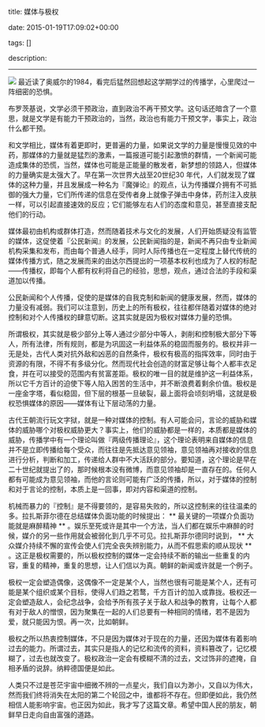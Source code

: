 title: 媒体与极权

date: 2015-01-19T17:09:02+00:00

tags: []

description: 

---
![](http://susefood.u.qiniudn.com/gutou.jpg) 最近读了奥威尔的1984，看完后猛然回想起这学期学过的传播学，心里爬过一阵细密的恐惧。 

布罗茨基说，文学必须干预政治，直到政治不再干预文学。这句话还暗含了一个意思，就是文学是有能力干预政治的，当然，政治也有能力干预文学，事实上，政治什么都干预。 

和文学相比，媒体有着更即时，更普遍的力量，如果说文学的力量是慢慢见效的中药，那媒体的力量就是猛烈的激素，一篇报道可能引起激愤的群情，一个新闻可能造成集体的恐慌，当然，媒体也可能是正能量的散发者，新梦想的领路人，但媒体的力量确实是太强大了。早在第一次世界大战至20世纪30 年代，人们就发现了媒体的这种力量，并且发展成一种名为『魔弹论』的观点，认为传播媒介拥有不可抵御的强大力量，它们所传递的信息在受传者身上就像子弹击中身体，药剂注入皮肤一样，可以引起直接速效的反应；它们能够左右人们的态度和意见，甚至直接支配他们的行动。 

媒体最初由机构或群体打造，然而随着技术与文化的发展，人们开始质疑没有监管的媒体，这促使着『公民新闻』的发展，公民新闻指的是，新闻不再只由专业新闻机构采集和发布，而由每个普通人经手，同时人际传播也在一定程度上替代传统的媒体传播方式，随之发展而来的由达尔西提出的一项基本权利也成为了人权的标配——传播权，即每个人都有权利将自己的经验，思想，观点，通过合法的手段和渠道加以传播。 

公民新闻和个人传播，促使的是媒体的自我克制和新闻的健康发展，然而，媒体的力量没有减弱。我们可以注意到，历史上的所有极权，往往都伴随着对媒体的绝对控制和对个人传播权的肆意切断。这其实就是因为极权对媒体力量的恐惧。 

所谓极权，其实就是极少部分上等人通过少部分中等人，剥削和控制极大部分下等人，所有法律，所有规则，都是为巩固这一利益体系的稳固而服务的。极权并非一无是处，古代人类对抗外敌和凶恶的自然条件，极权有极高的指挥效率，同时由于资源的有限，不得不有多级分化。然而现代社会创造的财富足够让每个人都丰衣足食，并在可以接受的范围内有贫富差距。极权的唯一目的就是维护这一利益体系，所以它千方百计的迫使下等人陷入困苦的生活中，并不断浪费着剩余价值。极权是一座金字塔，看似稳固，但下层的根基一旦破裂，最上面将会顷刻坍塌，这就是极权恐惧媒体的原因——媒体有让下层动荡的力量。 

古代王朝流行玩文字狱，就是一种对媒体的控制。有人可能会问，言论的威胁和媒体的威胁哪个对极权威胁更大？事实上，他们的威胁都是一样的，本质都是媒体的威胁，传播学中有一个理论叫做『两级传播理论』，这个理论表明来自媒体的信息并不是立即传播给每个受众，而往往是先抵达意见领袖，意见领袖再对接收的信息进行分析，判断和加工，传递给人群中不大活跃的部分。要知道，这个理论是早在二十世纪就提出了的，那时候根本没有微博，而意见领袖却是一直存在的。任何人都有可能成为意见领袖，而他的言论则可能有广泛的传播，所以，对于媒体的控制和对于言论的控制，本质上是一回事，即对内容和渠道的控制。 

机械而暴力的『控制』是不得要领的，是容易失败的，所以这控制来的往往温柔的多。拉扎斯菲尔德在总结媒体负面功能的时候提出： ** 最关键的一项媒介负面功能就是麻醉精神 ** 。娱乐至死或许是其中一个方法，当人们都在娱乐中麻醉的时候，媒介的另一些作用就会被弱化到几乎不可见。拉扎斯菲尔德同时说到， ** 大众媒介持续不懈的宣传会使人们完全丧失辨别能力，从而不假思索的顺从现状 ** 。这正是极权需要的，所以极权控制的媒体一定会持续不断的输出一些重复的内容，重复的精神，重复的思想，让人们信以为真。朝鲜的新闻或许就是一个例子。 

极权一定会塑造偶像，这偶像不一定是某个人，当然也很有可能是某个人，还有可能是某个组织或某个目标，使得人们趋之若鹜，千方百计的加入或靠拢。极权还一定会塑造敌人，会纪念战争，会给予所有孩子关于敌人和战争的教育，让每个人都有对于敌人的憎恨，因为聚集在一起的人们总要有一种相同的情绪，若不是因为爱，就只能因为恨。再一次，比如朝鲜。 

极权之所以热衷控制媒体，不只是因为媒体对于现在的力量，还因为媒体有着影响过去的能力。所谓过去，其实只是指人的记忆和流传的资料，资料篡改了，记忆模糊了，过去也就改变了。极权政治一定会有模糊不清的过去，文过饰非的遮掩，自相矛盾的说辞。纳粹德国便是如此。 

人类只不过是苍茫宇宙中细微不辨的一点星火，我们自以为渺小，又自以为伟大，然而我们终将消失在太阳的第二个轮回之中，谁都将不存在。但即便如此，我仍然相信人能影响宇宙。也正因为如此，我才写了这篇文章。希望中国人民的朋友，朝鲜早日走向自由富强的道路。 
